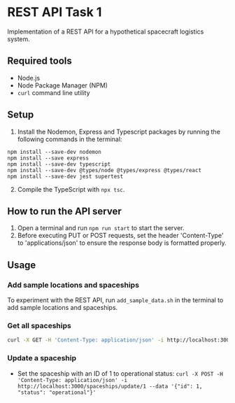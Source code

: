 # REST API Task 1

Implementation of a REST API for a hypothetical spacecraft logistics system.

## Required tools

* Node.js
* Node Package Manager (NPM)
* `curl` command line utility

## Setup

1. Install the Nodemon, Express and Typescript packages by running the following commands in the terminal:

```
npm install --save-dev nodemon
npm install --save express
npm install --save-dev typescript
npm install --save-dev @types/node @types/express @types/react
npm install --save-dev jest supertest
```
2. Compile the TypeScript with `npx tsc`.

## How to run the API server

1. Open a terminal and run `npm run start` to start the server.
2. Before executing PUT or POST requests, set the header 'Content-Type' to 'applications/json' to ensure the response body is formatted properly.

## Usage

### Add sample locations and spaceships

To experiment with the REST API, run `add_sample_data.sh` in the terminal to add sample locations and spaceships.

### Get all spaceships

```bash
curl -X GET -H 'Content-Type: application/json' -i http://localhost:3000/spaceships
```

### Update a spaceship

* Set the spaceship with an ID of 1 to operational status: `curl -X POST -H 'Content-Type: application/json' -i http://localhost:3000/spaceships/update/1 --data '{"id": 1, "status": "operational"}'`